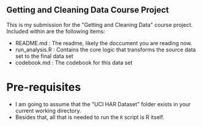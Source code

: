 Getting and Cleaning Data Course Project
--------------------------------------
This is my submission for the "Getting and Cleaning Data" course project.  Included within are the following items:

- README.md : The readme, likely the doccument you are reading now.
- run_analysis.R : Contains the core logic that transforms the source data set to the final data set
- codebook.md : The codebook for this data set

# Pre-requisites

- I am going to assume that the "UCI HAR Dataset" folder exists in your current working directory.  
- Besides that, all that is needed to run the `R` script is R itself.